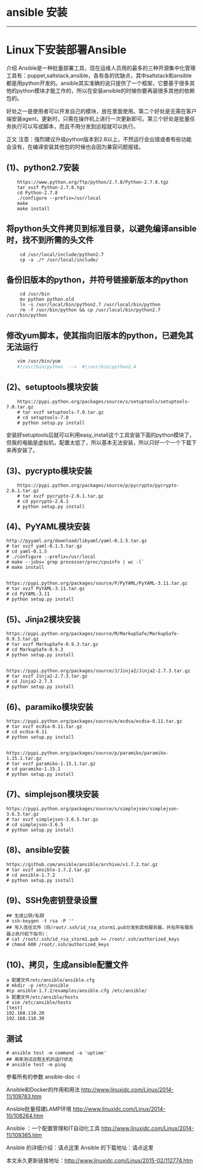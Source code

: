 # ansible 安装

------

# Linux下安装部署Ansible

介绍 Ansible是一种批量部署工具，现在运维人员用的最多的三种开源集中化管理工具有：puppet,saltstack,ansible，各有各的优缺点，其中saltstack和ansible都是用python开发的。ansible其实准确的说只提供了一个框架，它要基于很多其他的python模块才能工作的，所以在安装ansible的时候你要再装很多其他的依赖包的。

好处之一是使用者可以开发自己的模块，放在里面使用。第二个好处是无需在客户端安装agent，更新时，只需在操作机上进行一次更新即可。第三个好处是批量任务执行可以写成脚本，而且不用分发到远程就可以执行。

正文 注意：强烈建议升级python版本到2.6以上，不然运行会出错或者有些功能会没有，在编译安装其他包的时候也会因为兼容问题报错。

## (1)、python2.7安装

```shell
    https://www.python.org/ftp/python/2.7.8/Python-2.7.8.tgz
    tar xvzf Python-2.7.8.tgz
    cd Python-2.7.8
    ./configure --prefix=/usr/local
    make
    make install
```

## 将python头文件拷贝到标准目录，以避免编译ansible时，找不到所需的头文件

```shell
     cd /usr/local/include/python2.7
     cp -a ./* /usr/local/include/
```

## 备份旧版本的python，并符号链接新版本的python

```shell
     cd /usr/bin
     mv python python.old
     ln -s /usr/local/bin/python2.7 /usr/local/bin/python
     rm -f /usr/bin/python && cp /usr/local/bin/python2.7 /usr/bin/python
```

## 修改yum脚本，使其指向旧版本的python，已避免其无法运行

```bash
    vim /usr/bin/yum
    #!/usr/bin/python  -->  #!/usr/bin/python2.4
```

## (2)、setuptools模块安装

```shell
    https://pypi.python.org/packages/source/s/setuptools/setuptools-7.0.tar.gz
    # tar xvzf setuptools-7.0.tar.gz
    # cd setuptools-7.0
    # python setup.py install
```

安装好setuptools后就可以利用easy_install这个工具安装下面的python模块了，但我的电脑是虚拟机，配置太低了，所以基本无法安装，所以只好一个一个下载下来再安装了。

## (3)、pycrypto模块安装

```shell
    https://pypi.python.org/packages/source/p/pycrypto/pycrypto-2.6.1.tar.gz
    # tar xvzf pycrypto-2.6.1.tar.gz
    # cd pycrypto-2.6.1
    # python setup.py install
```

## (4)、PyYAML模块安装

```
http://pyyaml.org/download/libyaml/yaml-0.1.5.tar.gz
# tar xvzf yaml-0.1.5.tar.gz
# cd yaml-0.1.5
# ./configure --prefix=/usr/local
# make --jobs=`grep processor/proc/cpuinfo | wc -l`
# make install


https://pypi.python.org/packages/source/P/PyYAML/PyYAML-3.11.tar.gz
# tar xvzf PyYAML-3.11.tar.gz
# cd PyYAML-3.11
# python setup.py install
```

## (5)、Jinja2模块安装

```
https://pypi.python.org/packages/source/M/MarkupSafe/MarkupSafe-0.9.3.tar.gz
# tar xvzf MarkupSafe-0.9.3.tar.gz
# cd MarkupSafe-0.9.3
# python setup.py install


https://pypi.python.org/packages/source/J/Jinja2/Jinja2-2.7.3.tar.gz
# tar xvzf Jinja2-2.7.3.tar.gz
# cd Jinja2-2.7.3
# python setup.py install
```

## (6)、paramiko模块安装

```
https://pypi.python.org/packages/source/e/ecdsa/ecdsa-0.11.tar.gz
# tar xvzf ecdsa-0.11.tar.gz
# cd ecdsa-0.11
# python setup.py install


https://pypi.python.org/packages/source/p/paramiko/paramiko-1.15.1.tar.gz
# tar xvzf paramiko-1.15.1.tar.gz
# cd paramiko-1.15.1
# python setup.py install
```

## (7)、simplejson模块安装

```
https://pypi.python.org/packages/source/s/simplejson/simplejson-3.6.5.tar.gz
# tar xvzf simplejson-3.6.5.tar.gz
# cd simplejson-3.6.5
# python setup.py install
```

## (8)、ansible安装

```
https://github.com/ansible/ansible/archive/v1.7.2.tar.gz
# tar xvzf ansible-1.7.2.tar.gz
# cd ansible-1.7.2
# python setup.py install
```

## (9)、SSH免密钥登录设置

```
## 生成公钥/私钥
# ssh-keygen -t rsa -P ''
## 写入信任文件（将/root/.ssh/id_rsa_storm1.pub分发到其他服务器，并在所有服务器上执行如下指令）：
# cat /root/.ssh/id_rsa_storm1.pub >> /root/.ssh/authorized_keys
# chmod 600 /root/.ssh/authorized_keys
```

## (10)、拷贝，生成ansible配置文件

```
a 配置文件/etc/ansible/ansible.cfg
# mkdir -p /etc/ansible
#cp ansible-1.7.2/examples/ansible.cfg /etc/ansible/
b 配置文件/etc/ansible/hosts
# vim /etc/ansible/hosts
[test]
192.168.110.20
192.168.110.30
```

## 测试

```
# ansible test -m command -a 'uptime'
## 用来测试远程主机的运行状态
# ansible test -m ping
```

参看所有的参数 ansible-doc -l

Ansible和Docker的作用和用法 http://www.linuxidc.com/Linux/2014-11/109783.htm

Ansible批量搭建LAMP环境 http://www.linuxidc.com/Linux/2014-10/108264.htm

Ansible ：一个配置管理和IT自动化工具 http://www.linuxidc.com/Linux/2014-11/109365.htm

Ansible 的详细介绍：请点这里 Ansible 的下载地址：请点这里

本文永久更新链接地址：http://www.linuxidc.com/Linux/2015-02/112774.htm
